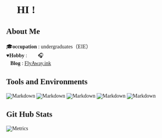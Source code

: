 # <font face="微软雅黑"> :wave: HI !</font>


## <font face="微软雅黑 Light"> About Me

<font face="微软雅黑 Light">:mortar_board:**occupation** : undergraduates（EIE）<br>
<font face="微软雅黑 Light">:hearts:**Hobby** : :bicyclist: 🏸:headphones:<br>
<font face="微软雅黑 Light">:link:**Blog** : [FlyAway.ink](https://www.flyaway.ink)<br>


## Tools and Environments
![Markdown](https://img.shields.io/badge/Markdown-black?style=flat-square&logo=markdown)        ![Markdown](https://img.shields.io/badge/windows-blue?style=flat-square&logo=windows)       ![Markdown](https://img.shields.io/badge/VScode-teal?style=flat-square&logo=Visual-Studio)        ![Markdown](https://img.shields.io/badge/Kicad-purple?style=flat-square&logo=Kicad)       ![Markdown](https://img.shields.io/badge/Git-orange?style=flat-square&logo=Git)

## Git Hub Stats

 <!-- [![Top Langs](https://github-readme-stats.vercel.app/api/top-langs/?username=42Pixels\&layout=compact)](https://github.com/anuraghazra/github-readme-stats) -->

![Metrics](https://metrics.lecoq.io/42Pixel?template=classic&isocalendar=1&base=header%2C%20activity%2C%20community%2C%20repositories%2C%20metadata&base.indepth=false&base.hireable=false&base.skip=false&isocalendar=false&isocalendar.duration=half-year&config.timezone=Asia%2FShanghai)

<!----![Anurag's GitHub stats](https://github-readme-stats.vercel.app/api?username=42Pixel&show_icons=true&theme=vue)---->    
